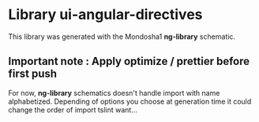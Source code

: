 # Library ui-angular-directives

This library was generated with the Mondosha1 **ng-library** schematic.

## Important note : Apply optimize / prettier before first push

For now, **ng-library** schematics doesn't handle import with name alphabetized.
Depending of options you choose at generation time it could change the order of import tslint want...
